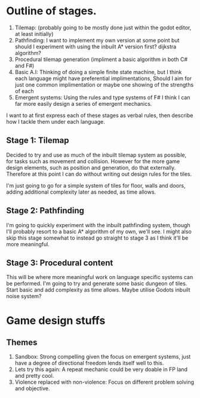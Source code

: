 # Outline of stages.
1. Tilemap: (probably going to be mostly done just within the godot editor, at least initially)
2. Pathfinding: I want to implement my own version at some point but should I experiment with using the inbuilt A\* version first? dijkstra
   algorithm?
3. Procedural tilemap generation (impliment a basic algorithm in both C# and F#)
4. Basic A.I: Thinking of doing a simple finite state machine, but I think each language might have preferential implimentations, Should I
   aim for just one common implimentation or maybe one showing of the strengths of each
5. Emergent systems: Using the rules and type systems of F# I think I can far more easily design a series of emergent mechanics.

I want to at first express each of these stages as verbal rules, then describe how I tackle them under each language.

## Stage 1: Tilemap
Decided to try and use as much of the inbuilt tilemap system as possible, for tasks such as movement and collision. However for the more
game design elements, such as position and generation, do that externally. Therefore at this point I can do without writing out design rules
for the tiles.

I'm just going to go for a simple system of tiles for floor, walls and doors, adding additional complexity later as needed, as time allows.

## Stage 2: Pathfinding
I'm going to quickly experiment with the inbuilt pathfinding system, though I'll probably resort to a basic A\* algorithm of my own, we'll
see. I might also skip this stage somewhat to instead go straight to stage 3 as I think it'll be more meaningful.

## Stage 3: Procedural content
This will be where more meaningful work on language specific systems can be performed. I'm going to try and generate some basic dungeon of
tiles. Start basic and add complexity as time allows. Maybe utilise Godots inbuilt noise system?


# Game design stuffs
## Themes
1. Sandbox: Strong compelling given the focus on emergent systems, just have a degree of directional freedom lends itself well to this.
2. Lets try this again: A repeat mechanic could be very doable in FP land and pretty cool.
3. Violence replaced with non-violence: Focus on different problem solving and objective.

